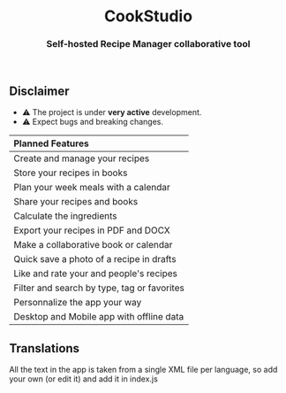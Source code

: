 <h1 align="center">CookStudio</h3>
<h3 align="center">Self-hosted Recipe Manager collaborative tool</h3>
<br/>

## Disclaimer
- ⚠️ The project is under **very active** development.
- ⚠️ Expect bugs and breaking changes.

| Planned Features                             |
| :------------------------------------------- |
| Create and manage your recipes               |
| Store your recipes in books                  |
| Plan your week meals with a calendar         |
| Share your recipes and books                 |
| Calculate the ingredients                    |
| Export your recipes in PDF and DOCX          |
| Make a collaborative book or calendar        |
| Quick save a photo of a recipe in drafts     |
| Like and rate your and people's recipes      |
| Filter and search by type, tag or favorites  |
| Personnalize the app your way                |
| Desktop and Mobile app with offline data     |

## Translations
All the text in the app is taken from a single XML file per language, so add your own (or edit it) and add it in index.js
